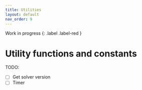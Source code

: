 ```yaml
---
title: Utilities
layout: default
nav_order: 9
---
```


Work in progress
{: .label .label-red }

# Utility functions and constants

TODO:

- [ ] Get solver version
- [ ] Timer

